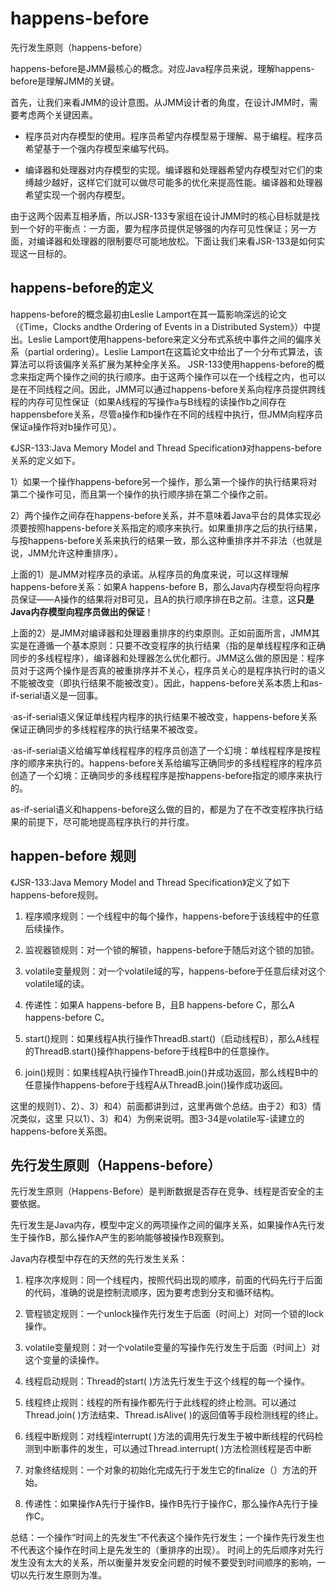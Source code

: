 # happens-before

先行发生原则（happens-before）

happens-before是JMM最核心的概念。对应Java程序员来说，理解happens-before是理解JMM的关键。

首先，让我们来看JMM的设计意图。从JMM设计者的角度，在设计JMM时，需要考虑两个关键因素。

- 程序员对内存模型的使用。程序员希望内存模型易于理解、易于编程。程序员希望基于一个强内存模型来编写代码。

- 编译器和处理器对内存模型的实现。编译器和处理器希望内存模型对它们的束缚越少越好，这样它们就可以做尽可能多的优化来提高性能。编译器和处理器希望实现一个弱内存模型。

由于这两个因素互相矛盾，所以JSR-133专家组在设计JMM时的核心目标就是找到一个好的平衡点：一方面，要为程序员提供足够强的内存可见性保证；另一方面，对编译器和处理器的限制要尽可能地放松。下面让我们来看JSR-133是如何实现这一目标的。

## happens-before的定义

happens-before的概念最初由Leslie Lamport在其一篇影响深远的论文（《Time，Clocks andthe Ordering of Events in a Distributed System》）中提出。Leslie Lamport使用happens-before来定义分布式系统中事件之间的偏序关系（partial ordering）。Leslie Lamport在这篇论文中给出了一个分布式算法，该算法可以将该偏序关系扩展为某种全序关系。
JSR-133使用happens-before的概念来指定两个操作之间的执行顺序。由于这两个操作可以在一个线程之内，也可以是在不同线程之间。因此，JMM可以通过happens-before关系向程序员提供跨线程的内存可见性保证（如果A线程的写操作a与B线程的读操作b之间存在happensbefore关系，尽管a操作和b操作在不同的线程中执行，但JMM向程序员保证a操作将对b操作可见）。

《JSR-133:Java Memory Model and Thread Specification》对happens-before关系的定义如下。

1）如果一个操作happens-before另一个操作，那么第一个操作的执行结果将对第二个操作可见，而且第一个操作的执行顺序排在第二个操作之前。

2）两个操作之间存在happens-before关系，并不意味着Java平台的具体实现必须要按照happens-before关系指定的顺序来执行。如果重排序之后的执行结果，与按happens-before关系来执行的结果一致，那么这种重排序并不非法（也就是说，JMM允许这种重排序）。

上面的1）是JMM对程序员的承诺。从程序员的角度来说，可以这样理解happens-before关系：如果A happens-before B，那么Java内存模型将向程序员保证——A操作的结果将对B可见，且A的执行顺序排在B之前。注意，这**只是Java内存模型向程序员做出的保证**！

上面的2）是JMM对编译器和处理器重排序的约束原则。正如前面所言，JMM其实是在遵循一个基本原则：只要不改变程序的执行结果（指的是单线程程序和正确同步的多线程程序），编译器和处理器怎么优化都行。JMM这么做的原因是：程序员对于这两个操作是否真的被重排序并不关心，程序员关心的是程序执行时的语义不能被改变（即执行结果不能被改变）。因此，happens-before关系本质上和as-if-serial语义是一回事。

·as-if-serial语义保证单线程内程序的执行结果不被改变，happens-before关系保证正确同步的多线程程序的执行结果不被改变。

·as-if-serial语义给编写单线程程序的程序员创造了一个幻境：单线程程序是按程序的顺序来执行的。happens-before关系给编写正确同步的多线程程序的程序员创造了一个幻境：正确同步的多线程程序是按happens-before指定的顺序来执行的。

as-if-serial语义和happens-before这么做的目的，都是为了在不改变程序执行结果的前提下，尽可能地提高程序执行的并行度。

## happen-before 规则

《JSR-133:Java Memory Model and Thread Specification》定义了如下happens-before规则。

1. 程序顺序规则：一个线程中的每个操作，happens-before于该线程中的任意后续操作。

2. 监视器锁规则：对一个锁的解锁，happens-before于随后对这个锁的加锁。

3. volatile变量规则：对一个volatile域的写，happens-before于任意后续对这个volatile域的读。

4. 传递性：如果A happens-before B，且B happens-before C，那么A happens-before C。

5. start()规则：如果线程A执行操作ThreadB.start()（启动线程B），那么A线程的ThreadB.start()操作happens-before于线程B中的任意操作。

6. join()规则：如果线程A执行操作ThreadB.join()并成功返回，那么线程B中的任意操作happens-before于线程A从ThreadB.join()操作成功返回。

这里的规则1）、2）、3）和4）前面都讲到过，这里再做个总结。由于2）和3）情况类似，这里
只以1）、3）和4）为例来说明。图3-34是volatile写-读建立的happens-before关系图。

## 先行发生原则（Happens-before）

先行发生原则（Happens-Before）是判断数据是否存在竞争、线程是否安全的主要依据。

先行发生是Java内存，模型中定义的两项操作之间的偏序关系，如果操作A先行发生于操作B，那么操作A产生的影响能够被操作B观察到。

Java内存模型中存在的天然的先行发生关系：

1. 程序次序规则：同一个线程内，按照代码出现的顺序，前面的代码先行于后面的代码，准确的说是控制流顺序，因为要考虑到分支和循环结构。

2. 管程锁定规则：一个unlock操作先行发生于后面（时间上）对同一个锁的lock操作。

3. volatile变量规则：对一个volatile变量的写操作先行发生于后面（时间上）对这个变量的读操作。

4. 线程启动规则：Thread的start( )方法先行发生于这个线程的每一个操作。

5. 线程终止规则：线程的所有操作都先行于此线程的终止检测。可以通过Thread.join( )方法结束、Thread.isAlive( )的返回值等手段检测线程的终止。

6. 线程中断规则：对线程interrupt( )方法的调用先行发生于被中断线程的代码检测到中断事件的发生，可以通过Thread.interrupt( )方法检测线程是否中断

7. 对象终结规则：一个对象的初始化完成先行于发生它的finalize（）方法的开始。

8. 传递性：如果操作A先行于操作B，操作B先行于操作C，那么操作A先行于操作C。

总结：一个操作“时间上的先发生”不代表这个操作先行发生；一个操作先行发生也不代表这个操作在时间上是先发生的（重排序的出现）。
时间上的先后顺序对先行发生没有太大的关系，所以衡量并发安全问题的时候不要受到时间顺序的影响，一切以先行发生原则为准。
